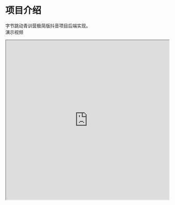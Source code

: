 # 项目介绍
字节跳动青训营极简版抖音项目后端实现。  
演示视频  
<iframe height=498 width=510 src="https://github.com/magiconline/DouYin/blob/main/demo.mp4">

# 项目功能
https://www.apifox.cn/apidoc/shared-8cc50618-0da6-4d5e-a398-76f3b8f766c5/api-18345145
- 基础接口
- 扩展接口1
- 扩展接口2

# 项目依赖
- GO 1.18
  - GORM
  - Gin
  - JWT
  - uuid
  - redis
- MySQL
- Redis
- ffmpeg


# 项目架构
```
|-- go-project
    |-- .gitignore
    |-- README.md
    |-- cover.html              // 覆盖率报告
    |-- demo.mp4                // 演示视频
    |-- docker-compose.yml      // mysql与redis容器
    |-- go.mod
    |-- go.sum
    |-- init_mysql.sql          // mysql建库建表
    |-- redis.conf              // redis配置文件
    |-- server.go               // 项目启动文件
    |-- server_test.go          // 项目测试文件
    |-- test.sh                 // 覆盖率测试脚本
    |-- controller              // 控制层
    |   |-- relation.go
    |   |-- remark.go
    |   |-- star.go
    |   |-- user.go
    |   |-- video.go
    |-- db                      // docker容器存储
    |   |-- mysql
    |   |-- redis
    |-- doc                     // 项目记录
    |   |-- db_wzw.md
    |   |-- db_zc.md
    |   |-- note.md
    |   |-- 评论表remark.md
    |-- log                     // 日志存储
    |   |-- gin.log
    |   |-- gorm.log
    |   |-- log.log
    |-- logger                  // 配置自定义log
    |   |-- logger.go
    |-- repository              // 初始化、读写mysql与redis
    |   |-- init_db.go
    |   |-- redis.go
    |   |-- relation.go
    |   |-- remark.go
    |   |-- remarkRedis.go
    |   |-- star.go
    |   |-- user.go
    |   |-- video.go
    |-- service                 // 通用逻辑层
    |   |-- jwt.go
    |   |-- relation.go
    |   |-- remark.go
    |   |-- star.go
    |   |-- user.go
    |   |-- video.go
    |-- static                  // 存储视频、封面文件
        |-- 2022
            |-- 05
            |   |-- 30
            |-- 06
                |-- 08
                |-- 12
                |-- 13
            ......
```

# 数据库表结构
```
video 表
+----------------+-----------+-----------------+------------+----------------+
| COLUMN_NAME    | DATA_TYPE | COLUMN_TYPE     | COLUMN_KEY | EXTRA          |
+----------------+-----------+-----------------+------------+----------------+
| video_id       | bigint    | bigint unsigned | PRI        | auto_increment |
| user_id        | bigint    | bigint unsigned | MUL        |                |
| play_url       | text      | text            |            |                |
| cover_url      | text      | text            |            |                |
| favorite_count | int       | int unsigned    |            |                |
| comment_count  | int       | int unsigned    |            |                |
| upload_time    | bigint    | bigint unsigned |            |                |
| title          | text      | text            |            |                |
+----------------+-----------+-----------------+------------+----------------+

user 表
+----------------+-----------+-----------------+------------+----------------+
| COLUMN_NAME    | DATA_TYPE | COLUMN_TYPE     | COLUMN_KEY | EXTRA          |
+----------------+-----------+-----------------+------------+----------------+
| user_id        | bigint    | bigint unsigned | PRI        | auto_increment |
| user_name      | varchar   | varchar(45)     |            |                |
| password       | varchar   | varchar(45)     |            |                |
| follow_count   | int       | int unsigned    |            |                |
| follower_count | int       | int unsigned    |            |                |
+----------------+-----------+-----------------+------------+----------------+

star 表
+-------------+-----------+-----------------+------------+----------------+
| COLUMN_NAME | DATA_TYPE | COLUMN_TYPE     | COLUMN_KEY | EXTRA          |
+-------------+-----------+-----------------+------------+----------------+
| id          | bigint    | bigint unsigned | PRI        | auto_increment |
| user_id     | bigint    | bigint unsigned | MUL        |                |
| video_id    | bigint    | bigint unsigned |            |                |
+-------------+-----------+-----------------+------------+----------------+

remark 表
+--------------+-----------+--------------+------------+----------------+
| COLUMN_NAME  | DATA_TYPE | COLUMN_TYPE  | COLUMN_KEY | EXTRA          |
+--------------+-----------+--------------+------------+----------------+
| comment_id   | int       | int          | PRI        | auto_increment |
| video_id     | int       | int          | MUL        |                |
| user_id      | int       | int          |            |                |
| action_type  | int       | int          |            |                |
| comment_text | varchar   | varchar(255) |            |                |
| create_time  | datetime  | datetime     |            |                |
+--------------+-----------+--------------+------------+----------------+

relations 表
+-------------+-----------+-----------------+------------+----------------+
| COLUMN_NAME | DATA_TYPE | COLUMN_TYPE     | COLUMN_KEY | EXTRA          |
+-------------+-----------+-----------------+------------+----------------+
| id          | bigint    | bigint unsigned | PRI        | auto_increment |
| user_id     | bigint    | bigint unsigned | MUL        |                |
| to_user_id  | bigint    | bigint unsigned | MUL        |                |
| relation    | tinyint   | tinyint(1)      |            |                |
+-------------+-----------+-----------------+------------+----------------+
```

# 项目运行
1. 安装go, docker, ffmpeg
2. 修改 docker-compose.yml，repository/init_db.go 中的数据库密码，连接地址
3. 运行mysql与redis  
   `docker-compose up`
4. 安装go依赖  
   `go mod tidy`
5. 运行项目  
    `go run server.go`

# 项目测试
- 运行测试，生成覆盖率报告
  - `bash test.sh`
- 目前测试覆盖率50%左右

# 部分功能实现说明
1. 用户鉴权  
   通过 user_id 生成 JWT token，验证时检查过期时间和 user_id 是否存在。
2. Feed流  
   数据库以时间戳形式存储视频上传的时间并建立索引，通过url参数latest_time查找视频。
   当访问完所有视频后，latest_time 为最后一个视频的上传时间。  
   这时再次调用接口，接口首先发现查询返回空列表，然后设置latest_time为当前时间，尝试再次查询，从而访问新上传的视频。
3. 视频存储  
   项目没有使用对象存储服务，仅将文件存储在 static 对应年月日目录下，数据库中存储文件以 `/static/...` 开始的相对目录，访问时动态添加 `http://ip:port` 前缀。
4. 视频封面  
   视频封面用ffmpeg抽取视频第1帧生成，与视频存储在相同目录下。

# 项目成员
- 张弛：视频接口、关注接口、项目搭建
- 叶静：用户登录注册接口
- 郑海森：评论接口
- 王智威：点赞接口

